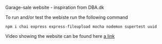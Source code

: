 Garage-sale website - inspiration  from DBA.dk

To run and/or test the webiste run the following command 
```
npm i chai express express-fileupload mocha nodemon supertest uuid
```

Video showing the website can be found here
[a link](https://www.youtube.com/watch?v=CvYhzQuMBZ4)


